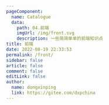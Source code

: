 ```yaml
---
pageComponent:
  name: Catalogue
  data:
    path: 04.前端
    imgUrl: /img/front.svg
    description: 一些简简单单的前端知识点
title: 前端
date: 2022-08-19 22:33:53
permalink: /front/
sidebar: false
article: false
comment: false
editLink: false
author:
  name: dongxinping
  link: https://gitee.com/dxpchina
---
```

